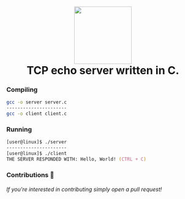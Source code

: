 <!--
README
-->
<h1 align="center">
	<img src="https://img.icons8.com/ios-glyphs/344/server-shutdown.png" width="150px"><br>
    TCP echo server written in C.
</h1>

### Compiling
```zsh
gcc -o server server.c
----------------------
gcc -o client client.c
```
### Running 
```zsh
[user@linux]$ ./server
----------------------
[user@linux]$ ./client 
THE SERVER RESPONDED WITH: Hello, World! (CTRL + C)
```
### Contributions 🎉
###### If you're interested in contributing simply open a pull request!
